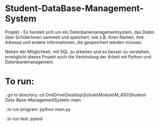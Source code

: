 # Student-DataBase-Management-System

Projekt - Es handelt sich um ein Datenbankmanagementsystem, das Daten über SchülerInnen sammelt und speichert, wie z.B. ihren Namen, ihre Adresse und andere Informationen, die gespeichert werden müssen.

Neben der Möglichkeit, mit SQL zu arbeiten und es besser zu verstehen, ermöglicht dieses Projekt auch die Verbindung der Arbeit mit Python und Datenbankmanagement.

# To run:

..go to directory:
cd OneDrive\Desktop\Schule\Module\M_450\Student-Data-Base-ManagementSystem-main

..to run program:
python main.py

..to run test:
pytest
